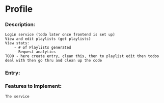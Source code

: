 # Profile

### Description:
    Login service (todo later once frontend is set up)
    View and edit playlists (get playlists)
    View stats:
        - # of Playlists generated
        - Request analytics
    TODO - here create entry, clean this, then to playlist edit then todos deal with then go thru and clean up the code


### Entry:
    
### Features to Implement:
    The service
